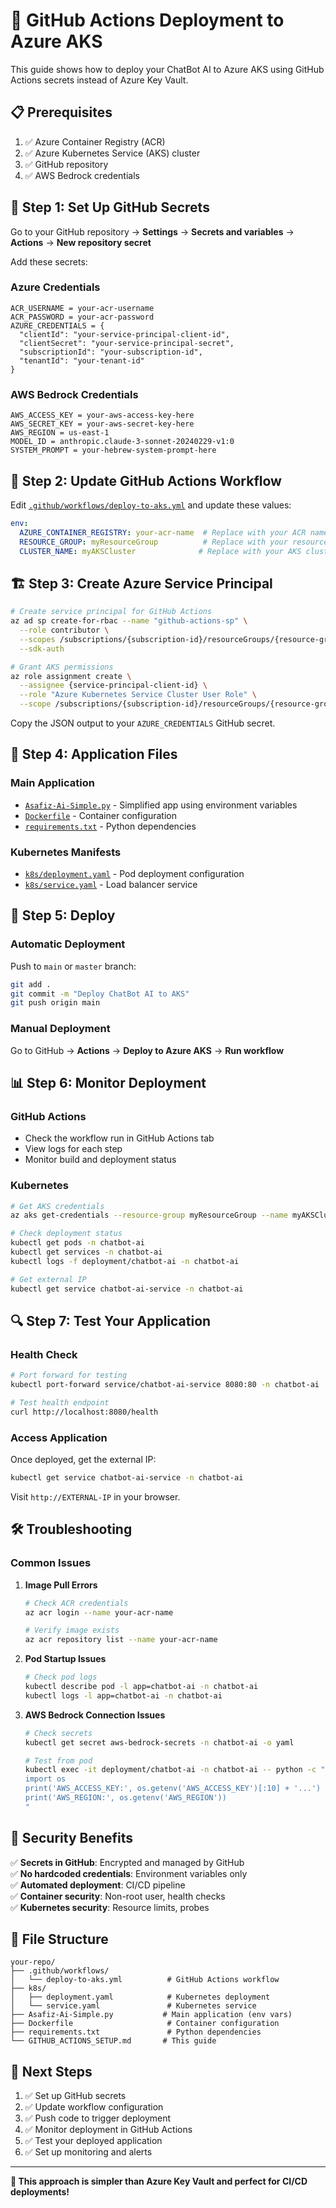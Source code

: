 # 🚀 GitHub Actions Deployment to Azure AKS

This guide shows how to deploy your ChatBot AI to Azure AKS using GitHub Actions secrets instead of Azure Key Vault.

## 📋 Prerequisites

1. ✅ Azure Container Registry (ACR)
2. ✅ Azure Kubernetes Service (AKS) cluster
3. ✅ GitHub repository
4. ✅ AWS Bedrock credentials

## 🔐 Step 1: Set Up GitHub Secrets

Go to your GitHub repository → **Settings** → **Secrets and variables** → **Actions** → **New repository secret**

Add these secrets:

### Azure Credentials
```
ACR_USERNAME = your-acr-username
ACR_PASSWORD = your-acr-password
AZURE_CREDENTIALS = {
  "clientId": "your-service-principal-client-id",
  "clientSecret": "your-service-principal-secret",
  "subscriptionId": "your-subscription-id",
  "tenantId": "your-tenant-id"
}
```

### AWS Bedrock Credentials
```
AWS_ACCESS_KEY = your-aws-access-key-here
AWS_SECRET_KEY = your-aws-secret-key-here
AWS_REGION = us-east-1
MODEL_ID = anthropic.claude-3-sonnet-20240229-v1:0
SYSTEM_PROMPT = your-hebrew-system-prompt-here
```

## 🔧 Step 2: Update GitHub Actions Workflow

Edit [`.github/workflows/deploy-to-aks.yml`](.github/workflows/deploy-to-aks.yml) and update these values:

```yaml
env:
  AZURE_CONTAINER_REGISTRY: your-acr-name  # Replace with your ACR name
  RESOURCE_GROUP: myResourceGroup          # Replace with your resource group
  CLUSTER_NAME: myAKSCluster              # Replace with your AKS cluster name
```

## 🏗️ Step 3: Create Azure Service Principal

```bash
# Create service principal for GitHub Actions
az ad sp create-for-rbac --name "github-actions-sp" \
  --role contributor \
  --scopes /subscriptions/{subscription-id}/resourceGroups/{resource-group} \
  --sdk-auth

# Grant AKS permissions
az role assignment create \
  --assignee {service-principal-client-id} \
  --role "Azure Kubernetes Service Cluster User Role" \
  --scope /subscriptions/{subscription-id}/resourceGroups/{resource-group}/providers/Microsoft.ContainerService/managedClusters/{aks-cluster-name}
```

Copy the JSON output to your `AZURE_CREDENTIALS` GitHub secret.

## 🐳 Step 4: Application Files

### Main Application
- [`Asafiz-Ai-Simple.py`](Asafiz-Ai-Simple.py) - Simplified app using environment variables
- [`Dockerfile`](Dockerfile) - Container configuration
- [`requirements.txt`](requirements.txt) - Python dependencies

### Kubernetes Manifests
- [`k8s/deployment.yaml`](k8s/deployment.yaml) - Pod deployment configuration
- [`k8s/service.yaml`](k8s/service.yaml) - Load balancer service

## 🚀 Step 5: Deploy

### Automatic Deployment
Push to `main` or `master` branch:
```bash
git add .
git commit -m "Deploy ChatBot AI to AKS"
git push origin main
```

### Manual Deployment
Go to GitHub → **Actions** → **Deploy to Azure AKS** → **Run workflow**

## 📊 Step 6: Monitor Deployment

### GitHub Actions
- Check the workflow run in GitHub Actions tab
- View logs for each step
- Monitor build and deployment status

### Kubernetes
```bash
# Get AKS credentials
az aks get-credentials --resource-group myResourceGroup --name myAKSCluster

# Check deployment status
kubectl get pods -n chatbot-ai
kubectl get services -n chatbot-ai
kubectl logs -f deployment/chatbot-ai -n chatbot-ai

# Get external IP
kubectl get service chatbot-ai-service -n chatbot-ai
```

## 🔍 Step 7: Test Your Application

### Health Check
```bash
# Port forward for testing
kubectl port-forward service/chatbot-ai-service 8080:80 -n chatbot-ai

# Test health endpoint
curl http://localhost:8080/health
```

### Access Application
Once deployed, get the external IP:
```bash
kubectl get service chatbot-ai-service -n chatbot-ai
```

Visit `http://EXTERNAL-IP` in your browser.

## 🛠️ Troubleshooting

### Common Issues

1. **Image Pull Errors**
   ```bash
   # Check ACR credentials
   az acr login --name your-acr-name
   
   # Verify image exists
   az acr repository list --name your-acr-name
   ```

2. **Pod Startup Issues**
   ```bash
   # Check pod logs
   kubectl describe pod -l app=chatbot-ai -n chatbot-ai
   kubectl logs -l app=chatbot-ai -n chatbot-ai
   ```

3. **AWS Bedrock Connection Issues**
   ```bash
   # Check secrets
   kubectl get secret aws-bedrock-secrets -n chatbot-ai -o yaml
   
   # Test from pod
   kubectl exec -it deployment/chatbot-ai -n chatbot-ai -- python -c "
   import os
   print('AWS_ACCESS_KEY:', os.getenv('AWS_ACCESS_KEY')[:10] + '...')
   print('AWS_REGION:', os.getenv('AWS_REGION'))
   "
   ```

## 🔐 Security Benefits

✅ **Secrets in GitHub**: Encrypted and managed by GitHub  
✅ **No hardcoded credentials**: Environment variables only  
✅ **Automated deployment**: CI/CD pipeline  
✅ **Container security**: Non-root user, health checks  
✅ **Kubernetes security**: Resource limits, probes  

## 📁 File Structure

```
your-repo/
├── .github/workflows/
│   └── deploy-to-aks.yml          # GitHub Actions workflow
├── k8s/
│   ├── deployment.yaml            # Kubernetes deployment
│   └── service.yaml               # Kubernetes service
├── Asafiz-Ai-Simple.py           # Main application (env vars)
├── Dockerfile                     # Container configuration
├── requirements.txt               # Python dependencies
└── GITHUB_ACTIONS_SETUP.md       # This guide
```

## 🎯 Next Steps

1. ✅ Set up GitHub secrets
2. ✅ Update workflow configuration
3. ✅ Push code to trigger deployment
4. ✅ Monitor deployment in GitHub Actions
5. ✅ Test your deployed application
6. ✅ Set up monitoring and alerts

---

**🚀 This approach is simpler than Azure Key Vault and perfect for CI/CD deployments!**